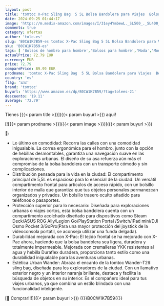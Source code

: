 ```yaml
---
layout: post
title: 'tomtoc X-Pac Sling Bag  5 5L Bolsa Bandolera para Viajes  Bolsa de Hombro Compatible con Steam Deck  Nintendo Switch  iPad mini  DJI OSMO Pocket 3/Action 4  GoPro Hero  Impermeable  Negro'
date: 2024-09-25 01:44:17
image: 'https://m.media-amazon.com/images/I/31ey4YmbewL._SL500_._SL400_.jpg'
comments: true
category: ofertas
author: 'tole.es'
slug: 'B0CW1K7B59-es tomtoc X-Pac Sling Bag 5 5L Bolsa Bandolera para Viajes...'
sku: 'B0CW1K7B59-es'
tags: [ 'Bolsos de hombro para hombre','Bolsos para hombre','Moda','Moda Hombre','ipad','tomtoc','🇪🇸', ]
actualPrice: 72.79 EUR
currency: EUR
price: 72.79
comparePrice: 89.99 EUR
prodname: 'tomtoc X-Pac Sling Bag  5 5L Bolsa Bandolera para Viajes  Bolsa de Hombro Compatible con Steam Deck  Nintendo Switch  iPad mini  DJI OSMO Pocket 3/Action 4  GoPro Hero  Impermeable  Negro'
country: 'es'
flag: '🇪🇸'
brand: 'tomtoc'
buyurl: 'https://www.amazon.es/dp/B0CW1K7B59/?tag=tolees-21'
descuento: '19.11'
average: '72.79'
---
```


Tienes [{{< param title >}}]({{< param buyurl >}}) aqui!

[![{{< param prodname >}}]({{< param image >}})]({{< param buyurl >}})

🔎:

- Lo último en comodidad: Recorra las calles con una comodidad inigualable. La correa ergonómica para el hombro, junto con la opción de hebillas desmontables, garantiza una navegación suave en las exploraciones urbanas. El diseño de su asa refuerza aún más el compromiso de la bolsa bandolera con un transporte cómodo y sin complicaciones.
- Distribución pensada para la vida en la ciudad: El compartimento principal de 5,5L es espacioso para lo esencial de la ciudad. Un versátil compartimento frontal para artículos de acceso rápido, con un bolsillo interior de malla que garantiza que tus objetos personales permanezcan organizados y privados. Un bolsillo trasero oculto añadido para teléfonos o pasaportes.
- Protección superior para lo necesario: Diseñada para exploraciones urbanas o viajes cortos, esta bolsa bandolera cuenta con un compartimento acolchado diseñado para dispositivos como Steam Deck/ASUS ROG Ally/Legion Go/PlayStation Portal /Switch/iPad mini/DJI Osmo Pocket 3/GoPro(Para una mayor protección del joystick de la videoconsola portátil, se aconseja utilizar una funda delgada).
- Durabilidad mejorada con X-Pac: El tejido frontal se ha mejorado con X-Pac ahora, haciendo que la bolsa bandolera sea ligera, duradera y totalmente impermeable. Mejorada con cremalleras YKK resistentes al agua y hebilla Duraflex duradera, proporciona tanto estilo como una durabilidad inigualable para las aventuras urbanas.
- Estética Urban Wander: Abraza el encanto de la tomtoc Wander-T26 sling bag, diseñada para los exploradores de la ciudad. Con un llamativo exterior negro y un interior naranja brillante, destaca y facilita la búsqueda de objetos en su interior. Es el compañero ideal para tus viajes urbanos, ya que combina un estilo blindado con una funcionalidad inteligente.

[🛒 Comprar!!!]({{< param buyurl >}})
{{<world>}}B0CW1K7B59{{</world>}}
